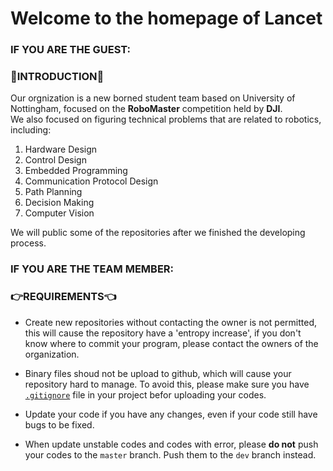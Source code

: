 # Welcome to the homepage of **Lancet**  

### **IF YOU ARE THE GUEST:**  

### 🤖INTRODUCTION🤖  

Our orgnization is a new borned student team based on University of Nottingham, focused on the **RoboMaster** competition held by **DJI**.  
We also focused on figuring technical problems that are related to robotics, including:  
  
1. Hardware Design  
2. Control Design  
3. Embedded Programming  
4. Communication Protocol Design  
5. Path Planning  
6. Decision Making  
7. Computer Vision  
  
We will public some of the repositories after we finished the developing process.  

### **IF YOU ARE THE TEAM MEMBER:**  

### 👉REQUIREMENTS👈  

* Create new repositories without contacting the owner is not permitted, this will cause the repository have a 'entropy increase', if you don't know where to commit your program, please contact the owners of the organization.  

* Binary files shoud not be upload to github, which will cause your repository hard to manage. To avoid this, please make sure you have [`.gitignore`](https://github.com/UoN-Lancet/.github/blob/master/.gitignore) file in your project befor uploading your codes.  

* Update your code if you have any changes, even if your code still have bugs to be fixed.  

* When update unstable codes and codes with error, please **do not** push your codes to the `master` branch. Push them to the `dev` branch instead.
